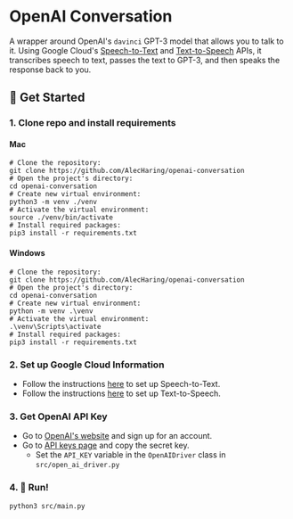 # OpenAI Conversation
A wrapper around OpenAI's `davinci` GPT-3 model that allows you to talk to it. Using Google Cloud's
[Speech-to-Text](https://cloud.google.com/speech-to-text/) and [Text-to-Speech](https://cloud.google.com/text-to-speech/)
APIs, it transcribes speech to text, passes the text to GPT-3, and then speaks the response back to you.

## 🚀 Get Started
### 1. Clone repo and install requirements
#### Mac
```shell
# Clone the repository:
git clone https://github.com/AlecHaring/openai-conversation
# Open the project's directory:
cd openai-conversation
# Create new virtual environment:
python3 -m venv ./venv
# Activate the virtual environment:
source ./venv/bin/activate
# Install required packages:
pip3 install -r requirements.txt
```

#### Windows
```shell
# Clone the repository:
git clone https://github.com/AlecHaring/openai-conversation
# Open the project's directory:
cd openai-conversation
# Create new virtual environment:
python -m venv .\venv
# Activate the virtual environment:
.\venv\Scripts\activate
# Install required packages:
pip3 install -r requirements.txt
```

### 2. Set up Google Cloud Information
- Follow the instructions [here](https://cloud.google.com/speech-to-text/docs/before-you-begin) to set up Speech-to-Text.
- Follow the instructions [here](https://cloud.google.com/text-to-speech/docs/before-you-begin) to set up Text-to-Speech.

### 3. Get OpenAI API Key
- Go to [OpenAI's website](https://beta.openai.com/signup/) and sign up for an account.
- Go to [API keys page](https://beta.openai.com/account/api-keys) and copy the secret key.
  - Set the `API_KEY` variable in the `OpenAIDriver` class in `src/open_ai_driver.py`

### 4. 🔌 Run!
```shell
python3 src/main.py
```